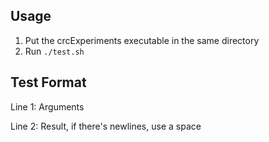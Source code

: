 ## Usage
1. Put the crcExperiments executable in the same directory
2. Run `./test.sh`

## Test Format
Line 1: Arguments

Line 2: Result, if there's newlines, use a space
